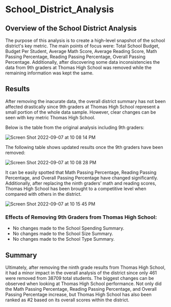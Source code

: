 # School_District_Analysis

## Overview of the School District Analysis

The purpose of this analysis is to create a high-level snapshot of the school district's key metric. The main points of focus were: Total School Budget, Budget Per Student,	Average Math Score,	Average Reading Score, Math	Passing Percentage, Reading	Passing Percentage, Overall Passing Percentage. Additionally, after discovering some data inconsistencies the data from 9th graders at Thomas High School was removed while the remaining information was kept the same. 

## Results

After removing the inacurate data, the overall district summary has not been affected drastically since 9th graders at Thomas High School represent a small portion of the whole data sample. However, clear changes can be seen with key metric Thomas High School. 

Below is the table from the original analysis including 9th graders: 

![Screen Shot 2022-09-07 at 10 08 14 PM](https://user-images.githubusercontent.com/110862261/189025317-91ab055c-5ba6-43e4-a862-f50cb5dd5b61.png)

The following table shows updated results once the 9th graders have been removed:

![Screen Shot 2022-09-07 at 10 08 28 PM](https://user-images.githubusercontent.com/110862261/189025455-2c23ee72-3ee0-4fae-b3d0-7cd6db3d4c26.png)

It can be easily spotted that Math Passing Percentage, Reading	Passing Percentage, and Overall Passing Percentage have changed significantly. Additionally, after replacing the ninth graders’ math and reading scores, Thomas High School has been brought to a competitive level when compared with others in the district.

![Screen Shot 2022-09-07 at 10 15 45 PM](https://user-images.githubusercontent.com/110862261/189026188-569d7056-77ce-486c-b5d2-7670d9b0e0f6.png)

### Effects of Removing 9th Graders from Thomas High School:

* No changes made to the School Spending Summary.
* No changes made to the School Size Summary.
* No changes made to the School Type Summary.

## Summary

Ultimately, after removing the ninth grade results from Thomas High School, it had a minor impact in the overall analysis of the district since only 461 were removed from 38709 total students. The biggest changes can be observed when looking at Thomas High School performance. Not only did the Math Passing Percentage, Reading Passing Percentage, and Overall Passing Percentage increase, but Thomas High School has also been ranked as #2 based on its overall scores within the district.
